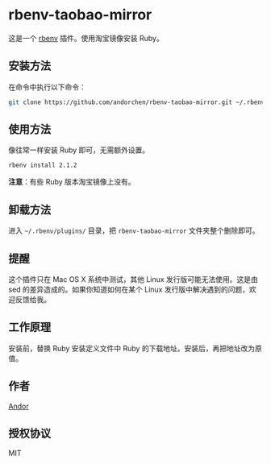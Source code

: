 # rbenv-taobao-mirror

这是一个 [rbenv](https://github.com/sstephenson/rbenv) 插件。使用淘宝镜像安装 Ruby。

## 安装方法

在命令中执行以下命令：

```sh
git clone https://github.com/andorchen/rbenv-taobao-mirror.git ~/.rbenv/plugins/rbenv-taobao-mirror
```

## 使用方法

像往常一样安装 Ruby 即可，无需额外设置。

```sh
rbenv install 2.1.2
```

**注意**：有些 Ruby 版本淘宝镜像上没有。

## 卸载方法

进入 `~/.rbenv/plugins/` 目录，把 `rbenv-taobao-mirror` 文件夹整个删除即可。

## 提醒

这个插件只在 Mac OS X 系统中测试，其他 Linux 发行版可能无法使用。这是由 sed 的差异造成的。如果你知道如何在某个 Linux 发行版中解决遇到的问题，欢迎反馈给我。

## 工作原理

安装前，替换 Ruby 安装定义文件中 Ruby 的下载地址。安装后，再把地址改为原值。

## 作者

[Andor](http://about.ac)

## 授权协议

MIT
